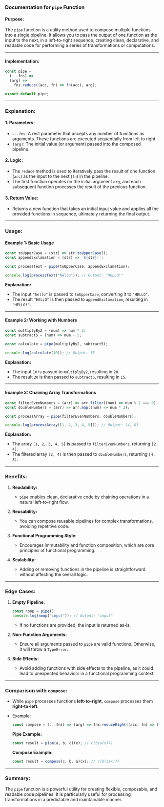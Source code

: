 ### Documentation for `pipe` Function

#### Purpose:
The `pipe` function is a utility method used to compose multiple functions into a single pipeline. It allows you to pass the output of one function as the input to the next, in a left-to-right sequence, creating clean, declarative, and readable code for performing a series of transformations or computations.

---

#### Implementation:
```javascript
const pipe =
  (...fns) =>
  (arg) =>
    fns.reduce((acc, fn) => fn(acc), arg);

export default pipe;
```

---

### Explanation:

#### 1. **Parameters:**
   - `...fns`: A rest parameter that accepts any number of functions as arguments. These functions are executed sequentially from left to right.
   - `(arg)`: The initial value (or argument) passed into the composed pipeline.

#### 2. **Logic:**
   - The `reduce` method is used to iteratively pass the result of one function (`acc`) as the input to the next (`fn`) in the pipeline.
   - The first function operates on the initial argument `arg`, and each subsequent function processes the result of the previous function.

#### 3. **Return Value:**
   - Returns a new function that takes an initial input value and applies all the provided functions in sequence, ultimately returning the final output.

---

### Usage:

#### Example 1: Basic Usage
```javascript
const toUpperCase = (str) => str.toUpperCase();
const appendExclamation = (str) => `${str}!`;

const processText = pipe(toUpperCase, appendExclamation);

console.log(processText("hello")); // Output: "HELLO!"
```

**Explanation:**  
- The input `"hello"` is passed to `toUpperCase`, converting it to `"HELLO"`.  
- The result `"HELLO"` is then passed to `appendExclamation`, resulting in `"HELLO!"`.

---

#### Example 2: Working with Numbers
```javascript
const multiplyBy2 = (num) => num * 2;
const subtract5 = (num) => num - 5;

const calculate = pipe(multiplyBy2, subtract5);

console.log(calculate(10)); // Output: 15
```

**Explanation:**  
- The input `10` is passed to `multiplyBy2`, resulting in `20`.  
- The result `20` is then passed to `subtract5`, resulting in `15`.

---

#### Example 3: Chaining Array Transformations
```javascript
const filterEvenNumbers = (arr) => arr.filter((num) => num % 2 === 0);
const doubleNumbers = (arr) => arr.map((num) => num * 2);

const processArray = pipe(filterEvenNumbers, doubleNumbers);

console.log(processArray([1, 2, 3, 4, 5])); // Output: [4, 8]
```

**Explanation:**  
- The array `[1, 2, 3, 4, 5]` is passed to `filterEvenNumbers`, returning `[2, 4]`.  
- The filtered array `[2, 4]` is then passed to `doubleNumbers`, returning `[4, 8]`.

---

### Benefits:
1. **Readability:**  
   - `pipe` enables clean, declarative code by chaining operations in a natural left-to-right flow.

2. **Reusability:**  
   - You can compose reusable pipelines for complex transformations, avoiding repetitive code.

3. **Functional Programming Style:**  
   - Encourages immutability and function composition, which are core principles of functional programming.

4. **Scalability:**  
   - Adding or removing functions in the pipeline is straightforward without affecting the overall logic.

---

### Edge Cases:
1. **Empty Pipeline:**
   ```javascript
   const noop = pipe();
   console.log(noop("input")); // Output: "input"
   ```
   - If no functions are provided, the input is returned as-is.

2. **Non-Function Arguments:**
   - Ensure all arguments passed to `pipe` are valid functions. Otherwise, it will throw a `TypeError`.

3. **Side Effects:**
   - Avoid adding functions with side effects to the pipeline, as it could lead to unexpected behaviors in a functional programming context.

---

### Comparison with `compose`:
- While `pipe` processes functions **left-to-right**, `compose` processes them **right-to-left**.  
- Example:
  ```javascript
  const compose = (...fns) => (arg) => fns.reduceRight((acc, fn) => fn(acc), arg);
  ```

  **Pipe Example:**
  ```javascript
  const result = pipe(a, b, c)(x); // c(b(a(x)))
  ```

  **Compose Example:**
  ```javascript
  const result = compose(c, b, a)(x); // c(b(a(x)))
  ```

---

### Summary:
The `pipe` function is a powerful utility for creating flexible, composable, and readable code pipelines. It is particularly useful for processing transformations in a predictable and maintainable manner.